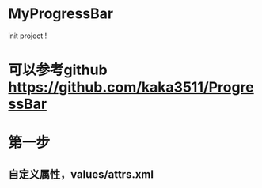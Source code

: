 # MyProgressBar
init project !
# 可以参考github https://github.com/kaka3511/ProgressBar
# 第一步
## 自定义属性，values/attrs.xml
